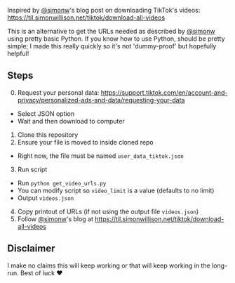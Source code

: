 Inspired by [@simonw](https://github.com/simonw)'s blog post on downloading TikTok's videos: https://til.simonwillison.net/tiktok/download-all-videos

This is an alternative to get the URLs needed as described by [@simonw](https://github.com/simonw) using pretty basic Python. If you know how to use Python, should be pretty simple; I made this really quickly so it's not 'dummy-proof' but hopefully helpful!

## Steps

0. Request your personal data: https://support.tiktok.com/en/account-and-privacy/personalized-ads-and-data/requesting-your-data
  - Select JSON option
  - Wait and then download to computer
1. Clone this repository
2. Ensure your file is moved to inside cloned repo
  - Right now, the file must be named `user_data_tiktok.json`
3. Run script
  - Run `python get_video_urls.py`
  - You can modify script so `video_limit` is a value (defaults to no limit)
  - Output `videos.json`
4. Copy printout of URLs (if not using the output file `videos.json`)
5. Follow [@simonw](https://github.com/simonw)'s blog at https://til.simonwillison.net/tiktok/download-all-videos

## Disclaimer

I make no claims this will keep working or that will keep working in the long-run. Best of luck ♥️
 
